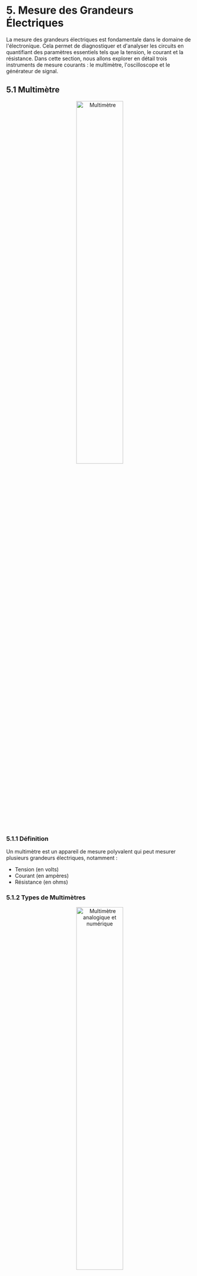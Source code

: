 
# 5. Mesure des Grandeurs Électriques

La mesure des grandeurs électriques est fondamentale dans le domaine de l'électronique. Cela permet de diagnostiquer et d'analyser les circuits en quantifiant des paramètres essentiels tels que la tension, le courant et la résistance. Dans cette section, nous allons explorer en détail trois instruments de mesure courants : le multimètre, l'oscilloscope et le générateur de signal.

## 5.1 Multimètre

   <div align="center">
    <img src="../assets/multimeter.jpg" alt="Multimètre" width="50%">
    <p></p>
   </div>

### 5.1.1 Définition

Un multimètre est un appareil de mesure polyvalent qui peut mesurer plusieurs grandeurs électriques, notamment :

- Tension (en volts)
- Courant (en ampères)
- Résistance (en ohms)

### 5.1.2 Types de Multimètres

   <div align="center">
    <img src="../assets/analogic_numeric_multimeter.jpg" alt="Multimètre analogique et numérique" width="50%">
    <p></p>
   </div>

- **Analogiques** : Ces multimètres utilisent un cadran avec une aiguille pour afficher les mesures. Ils peuvent être plus sensibles à des variations lentes.
  
- **Numériques** : Ils affichent les mesures sous forme numérique, ce qui permet une lecture plus claire et une plus grande précision. Ils incluent souvent des fonctionnalités avancées telles que la mesure de la fréquence et la capacité.

### 5.1.3 Fonctionnalités

1. **Mesure de la Tension (V)**

   - **Courant Continu (DC)** : Mesure de la tension dans des circuits alimentés par une source de courant continu, comme une batterie.
   - **Courant Alternatif (AC)** : Mesure de la tension dans des circuits alimentés par une source de courant alternatif, comme le secteur électrique.

   **Exemple d'utilisation** :

   Pour mesurer la tension d'une batterie de 9V :

   - Réglez le multimètre en mode DC.
   - Connectez les sondes aux bornes de la batterie.
   - Lisez la valeur affichée.

2. **Mesure du Courant (I)**

   - Pour mesurer le courant, le multimètre doit être connecté en série dans le circuit, ce qui implique de couper le circuit à un point et d'insérer le multimètre.

   **Exemple d'utilisation** :

   Pour mesurer le courant dans une ampoule :

   - Éteignez le circuit et déconnectez un des fils de l'ampoule.
   - Connectez le multimètre en mode ampèremètre en série.
   - Rallumez le circuit et lisez la valeur affichée.

3. **Mesure de la Résistance (R)**

   - Lorsqu'il est configuré en mode ohmmètre, le multimètre envoie un courant à travers la résistance et mesure la chute de tension. La résistance est ensuite calculée selon la loi d'Ohm, qui est :

   `Résistance (R) = Tension (V) / Courant (I)`

   **Exemple d'utilisation** :
   
   Pour mesurer une résistance de `100Ω` :
   
   - Débranchez la résistance du circuit.
   - Réglez le multimètre en mode ohmmètre.
   - Connectez les sondes aux bornes de la résistance et lisez la valeur affichée.

### 5.1.4 Avantages et Limitations

- **Avantages** :

  - **Polyvalence** : Un seul appareil peut mesurer plusieurs grandeurs.
  - **Portabilité** : Généralement léger et facile à transporter.

- **Limitations** :

  - **Mesure des signaux rapides** : Un multimètre ne peut pas mesurer des signaux qui varient rapidement, comme ceux de certains circuits numériques.
  - **Précision** : La précision varie selon le modèle et la qualité de l'appareil.

---

## 5.2 Oscilloscope

   <div align="center">
    <img src="../assets/oscill.jpg" alt="Oscilloscope" width="50%">
    <p></p>
   </div>

### 5.2.1 Définition

L'oscilloscope est un instrument qui permet de visualiser les signaux électriques sous forme d'ondes. Il représente la tension (en volts) en fonction du temps (en secondes), ce qui permet d'analyser la forme d'onde d'un signal.

### 5.2.2 Fonctionnalités

- **Visualisation des Signaux** : L'oscilloscope affiche des signaux électriques, permettant d'observer des caractéristiques telles que la forme, l'amplitude et la fréquence.
  
- **Mesures de Temps** : L'instrument peut mesurer la période (T) d'un signal, qui est l'inverse de la fréquence (f) :

  `Fréquence (f) = 1 / Période (T)`

- **Analyse de la Forme d'Onde** : Permet de détecter des anomalies comme les distorsions, les pics, le bruit et les fluctuations.

### 5.2.3 Types d'Oscilloscopes

- **Oscilloscopes Analogiques** : Utilisent des tubes cathodiques pour afficher les signaux. Moins courants aujourd'hui en raison de la prévalence des oscilloscopes numériques.

- **Oscilloscopes Numériques** : Échantillonnent les signaux avec des convertisseurs analogique-numérique (CAN), offrant une plus grande précision et des fonctionnalités avancées (comme le stockage de données et des mesures automatiques).

### 5.2.4 Applications

- **Débogage de Circuits** : Utilisé pour visualiser les signaux à différents points d'un circuit afin d'identifier les problèmes.
  
- **Analyse de Signaux** : Essentiel dans les domaines de l'audio, de la communication, et des systèmes embarqués pour évaluer la qualité des signaux.

- **Mesures de Transitoires** : Utile pour observer les réponses temporaires d'un circuit après un changement d'état (comme l'allumage d'un appareil).

### 5.2.5 Avantages et Limitations

- **Avantages** :

  - **Visualisation en temps réel** : Permet d'observer la dynamique des signaux.
  - **Analyse de signaux complexes** : Capable de gérer plusieurs canaux simultanément.

- **Limitations** :

  - **Coût** : Plus coûteux qu'un multimètre simple.
  - **Complexité d'utilisation** : Nécessite une formation pour interpréter correctement les résultats.

---

## 5.3 Générateur de Signal

   <div align="center">
    <img src="../assets/signal_generator.jpg" alt="Générateur de signal" width="50%">
    <p></p>
   </div>

### 5.3.1 Définition

Un générateur de signal est un appareil qui produit des signaux électriques de différentes formes d'onde, comme des signaux sinusoïdaux, carrés, triangulaires ou en dents de scie. Il est utilisé principalement pour tester et analyser les circuits électroniques.

### 5.3.2 Fonctionnalités

- **Types de Signaux** : Peut produire des signaux à fréquence variable, y compris des signaux continus (DC) et alternatifs (AC).
  
- **Contrôle de l'Amplitude** : Permet de régler l'amplitude du signal pour simuler différentes conditions de fonctionnement.

- **Fréquence Variable** : Possibilité de régler la fréquence du signal de test pour s'adapter aux besoins du circuit à tester.

### 5.3.3 Types de Générateurs de Signal

- **Générateurs de Fonction** : Produisent des signaux de différentes formes d'onde (sinusoïdales, carrées, triangulaires) avec un contrôle sur la fréquence et l'amplitude.
  
- **Générateurs de Fréquence** : Conçus pour fournir des signaux à des fréquences spécifiques.

### 5.3.4 Applications

- **Tests de Circuits** : Fournit des signaux de référence pour tester la réponse d'un circuit à une fréquence spécifique.
  
- **Systèmes de Communication** : Simule des signaux de transmission pour évaluer les performances des systèmes de communication.

- **Éducation** : Utilisé dans les laboratoires pour enseigner les concepts d'électronique et de traitement du signal.

### 5.3.5 Avantages et Limitations

- **Avantages** :

  - **Flexibilité** : Peut simuler une large gamme de signaux pour différents tests.
  - **Utilité en R&D** : Essentiel pour le développement de nouveaux circuits.

- **Limitations** :

  - **Coût** : Les générateurs de signal avancés peuvent être coûteux.
  - **Pas de mesures** : Ne fournit pas de mesures mais uniquement des signaux.

---

## Conclusion

La mesure des grandeurs électriques est une compétence essentielle en électronique. Les instruments tels que le multimètre, l'oscilloscope et le générateur de signal jouent un rôle crucial dans l'analyse et le diagnostic des circuits électroniques. La compréhension de leurs fonctionnalités, de leurs avantages et de leurs limitations est essentielle pour tout technicien ou ingénieur en électronique.
